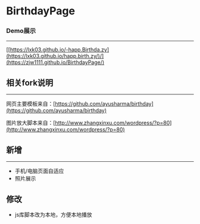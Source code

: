 # BirthdayPage

### Demo展示
---
[[https://lxk03.github.io/-happ.Birthda.zy](https://lxk03.github.io/happ.birth.zy/)/](https://zjw1111.github.io/BirthdayPage/)
## 相关fork说明
---
网页主要模板来自：[https://github.com/ayusharma/birthday](https://github.com/ayusharma/birthday)

图片放大脚本来自：[http://www.zhangxinxu.com/wordpress/?p=80](http://www.zhangxinxu.com/wordpress/?p=80)

## 新增
---
* 手机/电脑页面自适应
* 照片展示

## 修改
* js库脚本改为本地，方便本地播放
